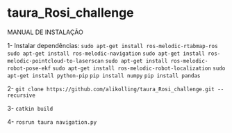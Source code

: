 # taura_Rosi_challenge

MANUAL DE INSTALAÇÃO

1- Instalar dependências: 
`sudo apt-get install ros-melodic-rtabmap-ros` 
`sudo apt-get install ros-melodic-navigation`
`sudo apt-get install ros-melodic-pointcloud-to-laserscan`
`sudo apt-get install ros-melodic-robot-pose-ekf`
`sudo apt-get install ros-melodic-robot-localization`
`sudo apt-get install python-pip`
`pip install numpy`
`pip install pandas`

2- `git clone https://github.com/alikolling/taura_Rosi_challenge.git --recursive`

3- `catkin build`

4- `rosrun taura navigation.py`



